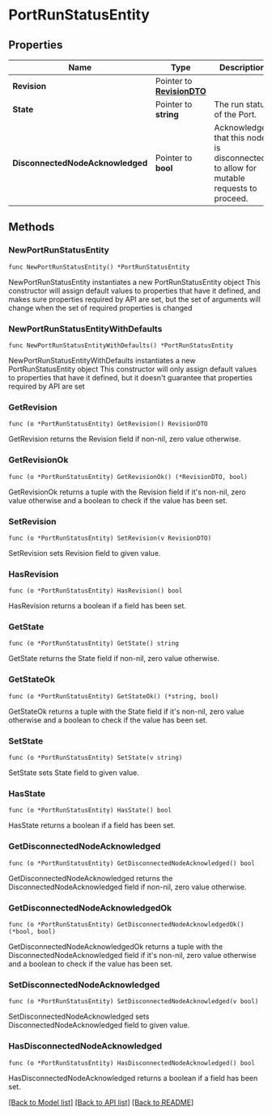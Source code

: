 # PortRunStatusEntity

## Properties

Name | Type | Description | Notes
------------ | ------------- | ------------- | -------------
**Revision** | Pointer to [**RevisionDTO**](RevisionDTO.md) |  | [optional] 
**State** | Pointer to **string** | The run status of the Port. | [optional] 
**DisconnectedNodeAcknowledged** | Pointer to **bool** | Acknowledges that this node is disconnected to allow for mutable requests to proceed. | [optional] 

## Methods

### NewPortRunStatusEntity

`func NewPortRunStatusEntity() *PortRunStatusEntity`

NewPortRunStatusEntity instantiates a new PortRunStatusEntity object
This constructor will assign default values to properties that have it defined,
and makes sure properties required by API are set, but the set of arguments
will change when the set of required properties is changed

### NewPortRunStatusEntityWithDefaults

`func NewPortRunStatusEntityWithDefaults() *PortRunStatusEntity`

NewPortRunStatusEntityWithDefaults instantiates a new PortRunStatusEntity object
This constructor will only assign default values to properties that have it defined,
but it doesn't guarantee that properties required by API are set

### GetRevision

`func (o *PortRunStatusEntity) GetRevision() RevisionDTO`

GetRevision returns the Revision field if non-nil, zero value otherwise.

### GetRevisionOk

`func (o *PortRunStatusEntity) GetRevisionOk() (*RevisionDTO, bool)`

GetRevisionOk returns a tuple with the Revision field if it's non-nil, zero value otherwise
and a boolean to check if the value has been set.

### SetRevision

`func (o *PortRunStatusEntity) SetRevision(v RevisionDTO)`

SetRevision sets Revision field to given value.

### HasRevision

`func (o *PortRunStatusEntity) HasRevision() bool`

HasRevision returns a boolean if a field has been set.

### GetState

`func (o *PortRunStatusEntity) GetState() string`

GetState returns the State field if non-nil, zero value otherwise.

### GetStateOk

`func (o *PortRunStatusEntity) GetStateOk() (*string, bool)`

GetStateOk returns a tuple with the State field if it's non-nil, zero value otherwise
and a boolean to check if the value has been set.

### SetState

`func (o *PortRunStatusEntity) SetState(v string)`

SetState sets State field to given value.

### HasState

`func (o *PortRunStatusEntity) HasState() bool`

HasState returns a boolean if a field has been set.

### GetDisconnectedNodeAcknowledged

`func (o *PortRunStatusEntity) GetDisconnectedNodeAcknowledged() bool`

GetDisconnectedNodeAcknowledged returns the DisconnectedNodeAcknowledged field if non-nil, zero value otherwise.

### GetDisconnectedNodeAcknowledgedOk

`func (o *PortRunStatusEntity) GetDisconnectedNodeAcknowledgedOk() (*bool, bool)`

GetDisconnectedNodeAcknowledgedOk returns a tuple with the DisconnectedNodeAcknowledged field if it's non-nil, zero value otherwise
and a boolean to check if the value has been set.

### SetDisconnectedNodeAcknowledged

`func (o *PortRunStatusEntity) SetDisconnectedNodeAcknowledged(v bool)`

SetDisconnectedNodeAcknowledged sets DisconnectedNodeAcknowledged field to given value.

### HasDisconnectedNodeAcknowledged

`func (o *PortRunStatusEntity) HasDisconnectedNodeAcknowledged() bool`

HasDisconnectedNodeAcknowledged returns a boolean if a field has been set.


[[Back to Model list]](../README.md#documentation-for-models) [[Back to API list]](../README.md#documentation-for-api-endpoints) [[Back to README]](../README.md)


